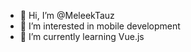 - 👋 Hi, I’m @MeleekTauz
- 👀 I’m interested in mobile development
- 🌱 I’m currently learning Vue.js

<!---
MeleekTauz/MeleekTauz is a ✨ special ✨ repository because its `README.md` (this file) appears on your GitHub profile.
You can click the Preview link to take a look at your changes.
--->
